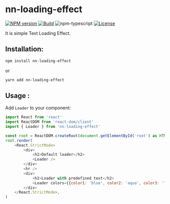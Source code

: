 # nn-loading-effect

[![NPM version][npm-image]][npm-url]
[![Build][github-build]][github-build-url]
![npm-typescript]
[![License][github-license]][github-license-url]

It is simple Text Loading Effect.

<!-- [**Live Demo**](https://gapon2401.github.io/my-react-typescript-package/) -->

## Installation:

```bash
npm install nn-loading-effect
```

or

```bash
yarn add nn-loading-effect
```

## Usage :

Add `Loader` to your component:

```js
import React from 'react'
import ReactDOM from 'react-dom/client'
import { Loader } from 'nn-loading-effect'

const root = ReactDOM.createRoot(document.getElementById('root') as HTMLElement)
root.render(
    <React.StrictMode>
        <div>
            <h2>Default loader</h2>
            <Loader />
        </div>
        <hr />
        <div>
            <h2>Loader with predefined text</h2>
            <Loader colors={{color1: 'blue', color2: 'aqua', color3: 'lightblue'}} text="MYAPPNAME"/>
        </div>
    </React.StrictMode>,
)

```

[npm-url]: https://www.npmjs.com/package/my-react-typescript-package
[npm-image]: https://img.shields.io/npm/v/my-react-typescript-package
[github-license]: https://img.shields.io/github/license/gapon2401/my-react-typescript-package
[github-license-url]: https://github.com/gapon2401/my-react-typescript-package/blob/master/LICENSE
[github-build]: https://github.com/gapon2401/my-react-typescript-package/actions/workflows/publish.yml/badge.svg
[github-build-url]: https://github.com/gapon2401/my-react-typescript-package/actions/workflows/publish.yml
[npm-typescript]: https://img.shields.io/npm/types/my-react-typescript-package